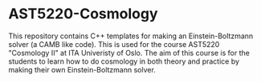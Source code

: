 # AST5220-Cosmology
This repository contains C++ templates for making an Einstein-Boltzmann solver (a CAMB like code). This is used for the course AST5220 "Cosmology II" at ITA Univeristy of Oslo. The aim of this course is for the students to learn how to do cosmology in both theory and practice by making their own Einstein-Boltzmann solver.

